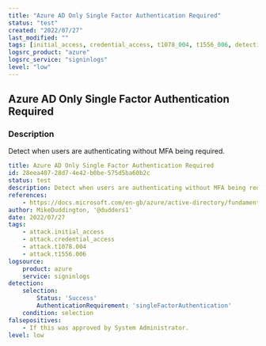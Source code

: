 ```yaml
---
title: "Azure AD Only Single Factor Authentication Required"
status: "test"
created: "2022/07/27"
last_modified: ""
tags: [initial_access, credential_access, t1078_004, t1556_006, detection_rule]
logsrc_product: "azure"
logsrc_service: "signinlogs"
level: "low"
---
```


## Azure AD Only Single Factor Authentication Required

### Description

Detect when users are authenticating without MFA being required.

```yml
title: Azure AD Only Single Factor Authentication Required
id: 28eea407-28d7-4e42-b0be-575d5ba60b2c
status: test
description: Detect when users are authenticating without MFA being required.
references:
    - https://docs.microsoft.com/en-gb/azure/active-directory/fundamentals/security-operations-user-accounts
author: MikeDuddington, '@dudders1'
date: 2022/07/27
tags:
    - attack.initial_access
    - attack.credential_access
    - attack.t1078.004
    - attack.t1556.006
logsource:
    product: azure
    service: signinlogs
detection:
    selection:
        Status: 'Success'
        AuthenticationRequirement: 'singleFactorAuthentication'
    condition: selection
falsepositives:
    - If this was approved by System Administrator.
level: low

```
